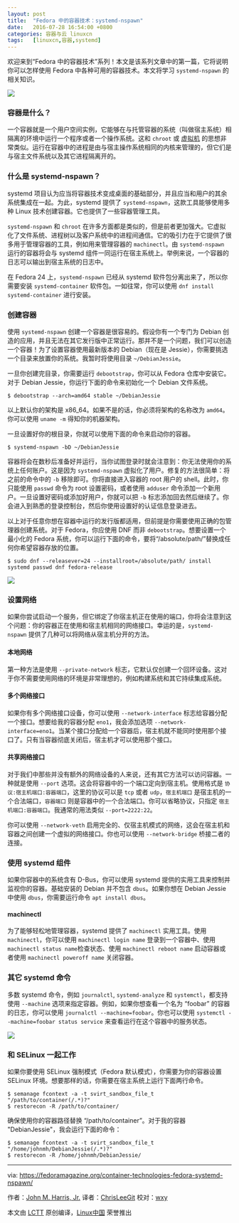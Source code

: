 ```yaml
---
layout: post
title:	"Fedora 中的容器技术：systemd-nspawn"
date:	2016-07-28 16:54:00 +0800 
categories:	容器与云 linuxcn 
tags:	[linuxcn,容器,systemd]
---
```



欢迎来到“Fedora 中的容器技术”系列！本文是该系列文章中的第一篇，它将说明你可以怎样使用 Fedora 中各种可用的容器技术。本文将学习 `systemd-nspawn` 的相关知识。


![](/Asserts/Images//attachment/album/201607/28/165435z20bv1330q40yvfd.png)


### 容器是什么？


一个容器就是一个用户空间实例，它能够在与托管容器的系统（叫做宿主系统）相隔离的环境中运行一个程序或者一个操作系统。这和 `chroot` 或 [虚拟机](https://en.wikipedia.org/wiki/Virtual_machine) 的思想非常类似。运行在容器中的进程是由与宿主操作系统相同的内核来管理的，但它们是与宿主文件系统以及其它进程隔离开的。


### 什么是 systemd-nspawn？


systemd 项目认为应当将容器技术变成桌面的基础部分，并且应当和用户的其余系统集成在一起。为此，systemd 提供了 `systemd-nspawn`，这款工具能够使用多种 Linux 技术创建容器。它也提供了一些容器管理工具。


`systemd-nspawn` 和 `chroot` 在许多方面都是类似的，但是前者更加强大。它虚拟化了文件系统、进程树以及客户系统中的进程间通信。它的吸引力在于它提供了很多用于管理容器的工具，例如用来管理容器的 `machinectl`。由 `systemd-nspawn` 运行的容器将会与 systemd 组件一同运行在宿主系统上。举例来说，一个容器的日志可以输出到宿主系统的日志中。


在 Fedora 24 上，`systemd-nspawn` 已经从 systemd 软件包分离出来了，所以你需要安装 `systemd-container` 软件包。一如往常，你可以使用 `dnf install systemd-container` 进行安装。


### 创建容器


使用 `systemd-nspawn` 创建一个容器是很容易的。假设你有一个专门为 Debian 创造的应用，并且无法在其它发行版中正常运行。那并不是一个问题，我们可以创造一个容器！为了设置容器使用最新版本的 Debian（现在是 Jessie），你需要挑选一个目录来放置你的系统。我暂时将使用目录 `~/DebianJessie`。


一旦你创建完目录，你需要运行 `debootstrap`，你可以从 Fedora 仓库中安装它。对于 Debian Jessie，你运行下面的命令来初始化一个 Debian 文件系统。



```
$ debootstrap --arch=amd64 stable ~/DebianJessie

```

以上默认你的架构是 x86\_64。如果不是的话，你必须将架构的名称改为 `amd64`。你可以使用 `uname -m` 得知你的机器架构。


一旦设置好你的根目录，你就可以使用下面的命令来启动你的容器。



```
$ systemd-nspawn -bD ~/DebianJessie

```

容器将会在数秒后准备好并运行，当你试图登录时就会注意到：你无法使用你的系统上任何账户。这是因为 `systemd-nspawn` 虚拟化了用户。修复的方法很简单：将之前的命令中的 `-b` 移除即可。你将直接进入容器的 root 用户的 shell。此时，你只能使用 `passwd` 命令为 root 设置密码，或者使用 `adduser` 命令添加一个新用户。一旦设置好密码或添加好用户，你就可以把 `-b` 标志添加回去然后继续了。你会进入到熟悉的登录控制台，然后你使用设置好的认证信息登录进去。


以上对于任意你想在容器中运行的发行版都适用，但前提是你需要使用正确的包管理器创建系统。对于 Fedora，你应使用 DNF 而非 `debootstrap`。想要设置一个最小化的 Fedora 系统，你可以运行下面的命令，要将“/absolute/path/”替换成任何你希望容器存放的位置。



```
$ sudo dnf --releasever=24 --installroot=/absolute/path/ install systemd passwd dnf fedora-release

```

![](/Asserts/Images//attachment/album/201607/28/165436ermjd0dkkidkm5ir.png)


### 设置网络


如果你尝试启动一个服务，但它绑定了你宿主机正在使用的端口，你将会注意到这个问题：你的容器正在使用和宿主机相同的网络接口。幸运的是，`systemd-nspawn` 提供了几种可以将网络从宿主机分开的方法。


#### 本地网络


第一种方法是使用 `--private-network` 标志，它默认仅创建一个回环设备。这对于你不需要使用网络的环境是非常理想的，例如构建系统和其它持续集成系统。


#### 多个网络接口


如果你有多个网络接口设备，你可以使用 `--network-interface` 标志给容器分配一个接口。想要给我的容器分配 `eno1`，我会添加选项 `--network-interface=eno1`。当某个接口分配给一个容器后，宿主机就不能同时使用那个接口了。只有当容器彻底关闭后，宿主机才可以使用那个接口。


#### 共享网络接口


对于我们中那些并没有额外的网络设备的人来说，还有其它方法可以访问容器。一种就是使用 `--port` 选项。这会将容器中的一个端口定向到宿主机。使用格式是 `协议:宿主机端口:容器端口`，这里的协议可以是 `tcp` 或者 `udp`，`宿主机端口` 是宿主机的一个合法端口，`容器端口` 则是容器中的一个合法端口。你可以省略协议，只指定 `宿主机端口:容器端口`。我通常的用法类似 `--port=2222:22`。


你可以使用 `--network-veth` 启用完全的、仅宿主机模式的网络，这会在宿主机和容器之间创建一个虚拟的网络接口。你也可以使用 `--network-bridge` 桥接二者的连接。


### 使用 systemd 组件


如果你容器中的系统含有 D-Bus，你可以使用 systemd 提供的实用工具来控制并监视你的容器。基础安装的 Debian 并不包含 `dbus`。如果你想在 Debian Jessie 中使用 `dbus`，你需要运行命令 `apt install dbus`。


#### machinectl


为了能够轻松地管理容器，systemd 提供了 `machinectl` 实用工具。使用 `machinectl`，你可以使用 `machinectl login name` 登录到一个容器中、使用 `machinectl status name`检查状态、使用 `machinectl reboot name` 启动容器或者使用 `machinectl poweroff name` 关闭容器。


### 其它 systemd 命令


多数 systemd 命令，例如 `journalctl`, `systemd-analyze` 和 `systemctl`，都支持使用 `--machine` 选项来指定容器。例如，如果你想查看一个名为 “foobar” 的容器的日志，你可以使用 `journalctl --machine=foobar`。你也可以使用 `systemctl --machine=foobar status service` 来查看运行在这个容器中的服务状态。


![](/Asserts/Images//attachment/album/201607/28/165437eqdvpxofq7fiwwxv.png)


### 和 SELinux 一起工作


如果你要使用 SELinux 强制模式（Fedora 默认模式），你需要为你的容器设置 SELinux 环境。想要那样的话，你需要在宿主系统上运行下面两行命令。



```
$ semanage fcontext -a -t svirt_sandbox_file_t "/path/to/container(/.*)?"
$ restorecon -R /path/to/container/

```

确保使用你的容器路径替换 “/path/to/container”。对于我的容器 "DebianJessie"，我会运行下面的命令：



```
$ semanage fcontext -a -t svirt_sandbox_file_t "/home/johnmh/DebianJessie(/.*)?"
$ restorecon -R /home/johnmh/DebianJessie/

```



---


via: <https://fedoramagazine.org/container-technologies-fedora-systemd-nspawn/>


作者：[John M. Harris, Jr.](https://fedoramagazine.org/container-technologies-fedora-systemd-nspawn/) 译者：[ChrisLeeGit](https://github.com/chrisleegit) 校对：[wxy](https://github.com/wxy)


本文由 [LCTT](https://github.com/LCTT/TranslateProject) 原创编译，[Linux中国](https://linux.cn/) 荣誉推出
